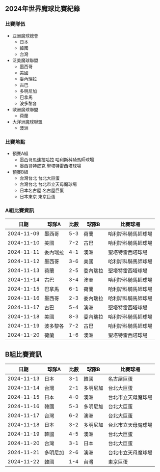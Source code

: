 ## 2024年世界魔球比賽紀錄

### 比賽隊伍
- 亞洲魔球總會
    - 日本
    - 韓國
    - 台灣
- 泛美魔球聯盟
    - 墨西哥
    - 美國
    - 委內瑞拉
    - 古巴
    - 多明尼加
    - 巴拿馬
    - 波多黎各
- 歐洲魔球聯盟
    - 荷蘭
- 大洋洲魔球聯盟
    - 澳洲

### 比賽地點
- 預賽A組
    - 墨西哥瓜達拉哈拉 哈利斯科騎馬師球場
    - 墨西哥特皮克 聖塔特雷西塔球場
- 預賽B組
    - 台灣台北 台北大巨蛋
    - 台灣台北 台北市立天母魔球場
    - 日本名古屋 名古屋巨蛋
    - 日本東京 東京巨蛋

### A組比賽資訊
| 日期       | 球隊A         | 比數 | 球隊B         | 比賽球場                   |
| ----------- | ------------- | ---- | ------------- | -------------------------- |
| 2024-11-09  | 墨西哥        | 5-3  | 荷蘭          | 哈利斯科騎馬師球場         |
| 2024-11-10  | 美國          | 7-2  | 古巴          | 哈利斯科騎馬師球場         |
| 2024-11-11  | 委內瑞拉      | 4-1  | 澳洲          | 聖塔特雷西塔球場           |
| 2024-11-12  | 墨西哥        | 3-6  | 美國          | 哈利斯科騎馬師球場         |
| 2024-11-13  | 荷蘭          | 2-5  | 委內瑞拉      | 聖塔特雷西塔球場           |
| 2024-11-14  | 古巴          | 3-4  | 澳洲          | 哈利斯科騎馬師球場         |
| 2024-11-15  | 巴拿馬        | 6-1  | 荷蘭          | 哈利斯科騎馬師球場         |
| 2024-11-16  | 墨西哥        | 2-3  | 委內瑞拉      | 哈利斯科騎馬師球場         |
| 2024-11-17  | 古巴          | 5-4  | 澳洲          | 聖塔特雷西塔球場           |
| 2024-11-18  | 美國          | 8-3  | 委內瑞拉      | 哈利斯科騎馬師球場         |
| 2024-11-19  | 波多黎各        | 7-2  | 古巴        | 哈利斯科騎馬師球場         |
| 2024-11-20  | 荷蘭          | 1-6  | 澳洲          | 聖塔特雷西塔球場           |

## B組比賽資訊
| 日期       | 球隊A         | 比數 | 球隊B         | 比賽球場                   |
| ----------- | ------------- | ---- | ------------- | -------------------------- |
| 2024-11-13  | 日本          | 3-1  | 韓國          | 名古屋巨蛋                 |
| 2024-11-14  | 台灣      | 2-1  | 多明尼加      | 台北大巨蛋                 |
| 2024-11-15  | 日本          | 4-0  | 澳洲          | 台北市立天母魔球場         |
| 2024-11-16  | 韓國          | 5-3  | 多明尼加      | 台北大巨蛋                 |
| 2024-11-17  | 台灣      | 6-2  | 澳洲          | 台北大巨蛋                 |
| 2024-11-18  | 日本          | 3-2  | 多明尼加      | 台北市立天母魔球場         |
| 2024-11-19  | 韓國          | 4-5  | 澳洲          | 台北大巨蛋                 |
| 2024-11-20  | 台灣      | 3-1  | 日本          | 台北大巨蛋                 |
| 2024-11-21  | 多明尼加      | 2-6  | 澳洲          | 台北市立天母魔球場         |
| 2024-11-22  | 韓國          | 1-4  | 台灣      | 東京巨蛋                 |